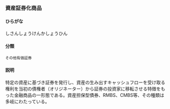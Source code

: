 <div style="display:none;">

## [あ行](securities-terms?id=あ行)
## [か行](securities-terms?id=か行)
## [さ行](securities-terms?id=さ行)

</div>

### 資産証券化商品

#### ひらがな

しさんしょうけんかしょうひん

#### 分類

`その他有価証券`

#### 説明

特定の資産に基づき証券を発行し、資産の生み出すキャッシュフローを受け取る権利を当初の債権者（オリジネーター）から証券の投資家に移転させる特徴をもった金融商品の一形態である。資産担保型債券、RMBS、CMBS等、その種類は多岐にわたっている。

<div style="display:none;">

## [た行](securities-terms?id=た行)
## [な行](securities-terms?id=な行)
## [は行](securities-terms?id=は行)
## [ま行](securities-terms?id=ま行)
## [や行](securities-terms?id=や行)
## [ら行](securities-terms?id=ら行)
## [わ行](securities-terms?id=わ行)
## [英数字・記号](securities-terms?id=英数字・記号)

</div>

